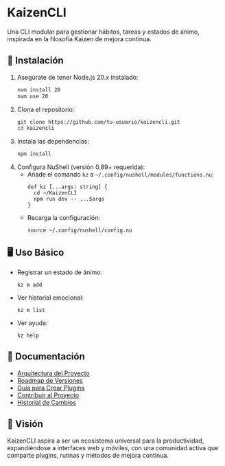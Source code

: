 # KaizenCLI

   Una CLI modular para gestionar hábitos, tareas y estados de ánimo, inspirada en la filosofía Kaizen de mejora continua.

   ## 🚀 Instalación

   1. Asegúrate de tener Node.js 20.x instalado:
      ```bash
      nvm install 20
      nvm use 20
      ```
   2. Clona el repositorio:
      ```bash
      git clone https://github.com/tu-usuario/kaizencli.git
      cd kaizencli
      ```
   3. Instala las dependencias:
      ```bash
      npm install
      ```
   4. Configura NuShell (versión 0.89+ requerida):
      - Añade el comando `kz` a `~/.config/nushell/modules/functions.nu`:
        ```nushell
        def kz [...args: string] {
          cd ~/KaizenCLI
          npm run dev -- ...$args
        }
        ```
      - Recarga la configuración:
        ```nushell
        source ~/.config/nushell/config.nu
        ```

   ## 🖥️ Uso Básico

   - Registrar un estado de ánimo:
     ```nushell
     kz m add
     ```
   - Ver historial emocional:
     ```nushell
     kz m list
     ```
   - Ver ayuda:
     ```nushell
     kz help
     ```

   ## 📖 Documentación

   - [Arquitectura del Proyecto](docs/ARCHITECTURE.md)
   - [Roadmap de Versiones](docs/ROADMAP.md)
   - [Guía para Crear Plugins](docs/PLUGINS.md)
   - [Contribuir al Proyecto](CONTRIBUTING.md)
   - [Historial de Cambios](CHANGELOG.md)

   ## 🌟 Visión

   KaizenCLI aspira a ser un ecosistema universal para la productividad, expandiéndose a interfaces web y móviles, con una comunidad activa que comparte plugins, rutinas y métodos de mejora continua.

